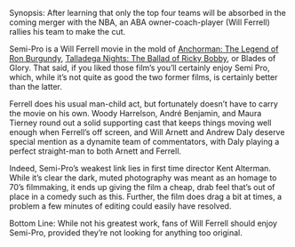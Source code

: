 Synopsis: After learning that only the top four teams will be absorbed in the coming merger with the NBA, an ABA owner-coach-player (Will Ferrell) rallies his team to make the cut.

Semi-Pro is a Will Ferrell movie in the mold of <a href= "/browse/reviews/anchorman-the-legend-of-ron-burgundy-2004/">Anchorman: The Legend of Ron Burgundy</a>, <a href="/browse/reviews/talladega-nights-the-ballad-of-ricky-bobby-2006/">Talladega Nights: The Ballad of Ricky Bobby</a>, or Blades of Glory.  That said, if you liked those film’s you’ll certainly enjoy Semi Pro, which, while it’s not quite as good the two former films, is certainly better than the latter.

Ferrell does his usual man-child act, but fortunately doesn’t have to carry the movie on his own.  Woody Harrelson, André Benjamin, and Maura Tierney round out a solid supporting cast that keeps things moving well enough when Ferrell’s off screen, and Will Arnett and Andrew Daly deserve special mention as a dynamite team of commentators, with Daly playing a perfect straight-man to both Arnett and Ferrell.

Indeed, Semi-Pro’s weakest link lies in first time director Kent Alterman.  While it’s clear the dark, muted photography was meant as an homage to 70’s filmmaking, it ends up giving the film a cheap, drab feel that’s out of place in a comedy such as this.  Further, the film does drag a bit at times, a problem a few minutes of editing could easily have resolved.

Bottom Line: While not his greatest work, fans of Will Ferrell should enjoy Semi-Pro, provided they’re not looking for anything too original.